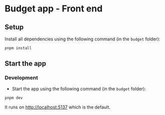 # Budget app - Front end

## Setup

Install all dependencies using the following command (in the `budget` folder):

```bash
pnpm install
```

## Start the app

### Development

- Start the app using the following command (in the `budget` folder):

```bash
pnpm dev
```

It runs on <http://localhost:5137> which is the default.
